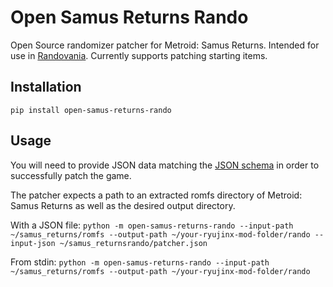 # Open Samus Returns Rando
Open Source randomizer patcher for Metroid: Samus Returns. Intended for use in [Randovania](https://github.com/randovania).
Currently supports patching starting items.

## Installation
`pip install open-samus-returns-rando`

## Usage
You will need to provide JSON data matching the [JSON schema](https://github.com/randovania/open-samus-returns-rando/blob/main/open_samus_returns_rando/files/schema.json) in order to successfully patch the game. 

The patcher expects a path to an extracted romfs directory of Metroid: Samus Returns as well as the desired output directory.

With a JSON file:
`python -m open-samus-returns-rando --input-path ~/samus_returns/romfs --output-path ~/your-ryujinx-mod-folder/rando --input-json ~/samus_returnsrando/patcher.json`

From stdin:
`python -m open-samus-returns-rando --input-path ~/samus_returns/romfs --output-path ~/your-ryujinx-mod-folder/rando`
